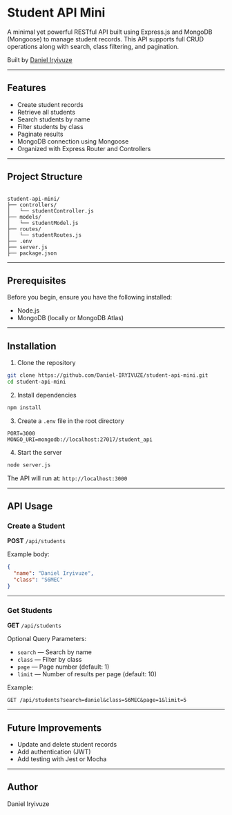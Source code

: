 # Student API Mini

A minimal yet powerful RESTful API built using Express.js and MongoDB (Mongoose) to manage student records. This API supports full CRUD operations along with search, class filtering, and pagination.

Built by [Daniel Iryivuze](https://github.com/Daniel-IRYIVUZE)

---

## Features

- Create student records
- Retrieve all students
- Search students by name
- Filter students by class
- Paginate results
- MongoDB connection using Mongoose
- Organized with Express Router and Controllers

---

## Project Structure

```

student-api-mini/
├── controllers/
│   └── studentController.js
├── models/
│   └── studentModel.js
├── routes/
│   └── studentRoutes.js
├── .env
├── server.js
├── package.json

````

---

## Prerequisites

Before you begin, ensure you have the following installed:

- Node.js
- MongoDB (locally or MongoDB Atlas)

---

## Installation

1. Clone the repository
```bash
git clone https://github.com/Daniel-IRYIVUZE/student-api-mini.git
cd student-api-mini
````

2. Install dependencies

```bash
npm install
```

3. Create a `.env` file in the root directory

```
PORT=3000
MONGO_URI=mongodb://localhost:27017/student_api
```

4. Start the server

```bash
node server.js
```

The API will run at: `http://localhost:3000`

---

## API Usage

### Create a Student

**POST** `/api/students`

Example body:

```json
{
  "name": "Daniel Iryivuze",
  "class": "S6MEC"
}
```

---

### Get Students

**GET** `/api/students`

Optional Query Parameters:

* `search` — Search by name
* `class` — Filter by class
* `page` — Page number (default: 1)
* `limit` — Number of results per page (default: 10)

Example:

```
GET /api/students?search=daniel&class=S6MEC&page=1&limit=5
```

---

## Future Improvements

* Update and delete student records
* Add authentication (JWT)
* Add testing with Jest or Mocha

---

## Author

Daniel Iryivuze
